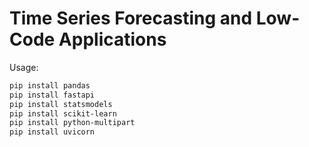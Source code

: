 # Time Series Forecasting and Low-Code Applications

Usage: 
``` bash
pip install pandas
pip install fastapi
pip install statsmodels
pip install scikit-learn
pip install python-multipart
pip install uvicorn
```

